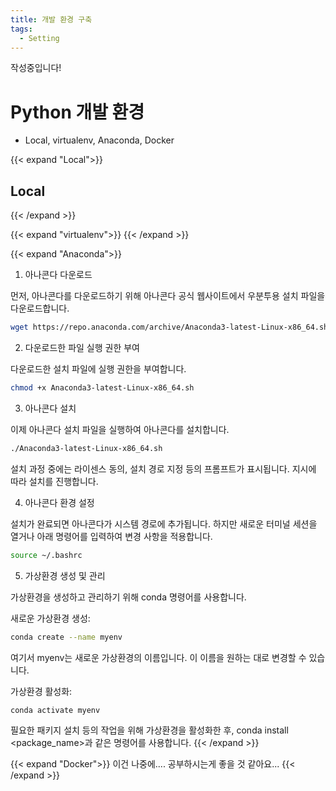 ```yaml
---
title: 개발 환경 구축
tags: 
  - Setting
---
```


작성중입니다!

# Python 개발 환경
- Local, virtualenv, Anaconda, Docker


{{< expand "Local">}}
## Local
{{< /expand >}}

{{< expand "virtualenv">}}
{{< /expand >}}

{{< expand "Anaconda">}}

1. 아나콘다 다운로드  

먼저, 아나콘다를 다운로드하기 위해 아나콘다 공식 웹사이트에서 우분투용 설치 파일을 다운로드합니다.

```bash
wget https://repo.anaconda.com/archive/Anaconda3-latest-Linux-x86_64.sh
```
2. 다운로드한 파일 실행 권한 부여  

다운로드한 설치 파일에 실행 권한을 부여합니다.

```bash
chmod +x Anaconda3-latest-Linux-x86_64.sh
```

3. 아나콘다 설치  

이제 아나콘다 설치 파일을 실행하여 아나콘다를 설치합니다.

```bash
./Anaconda3-latest-Linux-x86_64.sh
```
설치 과정 중에는 라이센스 동의, 설치 경로 지정 등의 프롬프트가 표시됩니다. 지시에 따라 설치를 진행합니다.

4. 아나콘다 환경 설정  

설치가 완료되면 아나콘다가 시스템 경로에 추가됩니다. 하지만 새로운 터미널 세션을 열거나 아래 명령어를 입력하여 변경 사항을 적용합니다.

```bash
source ~/.bashrc
```

5. 가상환경 생성 및 관리  

가상환경을 생성하고 관리하기 위해 conda 명령어를 사용합니다.

새로운 가상환경 생성:
```bash
conda create --name myenv
```

여기서 myenv는 새로운 가상환경의 이름입니다. 이 이름을 원하는 대로 변경할 수 있습니다.

가상환경 활성화:
```bash
conda activate myenv
```
필요한 패키지 설치 등의 작업을 위해 가상환경을 활성화한 후, conda install <package_name>과 같은 명령어를 사용합니다.
{{< /expand >}}

{{< expand "Docker">}}
이건 나중에.... 공부하시는게 좋을 것 같아요...
{{< /expand >}}